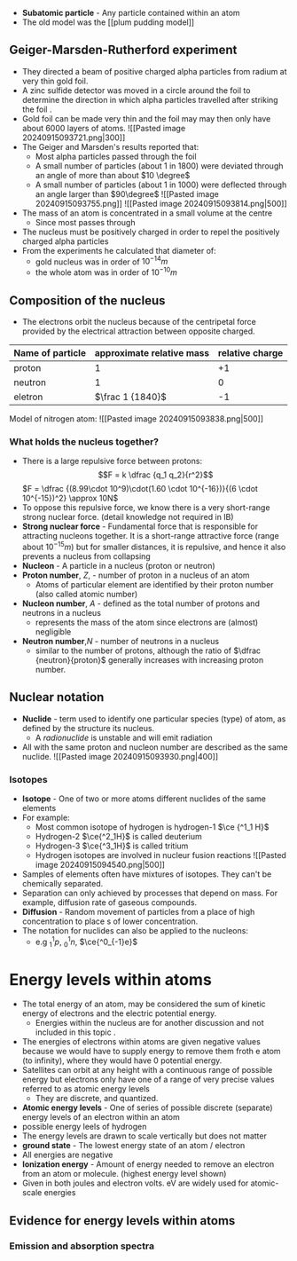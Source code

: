 - **Subatomic particle** - Any particle contained within an atom
- The old model was the [[plum pudding model]]
## Geiger-Marsden-Rutherford experiment 
- They directed a beam of positive charged alpha particles from radium at very thin gold foil. 
- A zinc sulfide detector was moved in a circle around the foil to determine the direction in which alpha particles travelled after striking the foil . 
- Gold foil can be made very thin and the foil may may then only have about 6000 layers of atoms. 
![[Pasted image 20240915093721.png|300]]
- The Geiger and Marsden's results reported that:
	- Most alpha particles passed through the foil
	- A small number of particles (about 1 in 1800) were deviated through an angle of more than about $10 \degree$
	- A small number of particles (about 1 in 1000) were deflected through an angle larger than $90\degree$
![[Pasted image 20240915093755.png]]
![[Pasted image 20240915093814.png|500]]
- The mass of an atom is concentrated in a small volume at the centre
	- Since most passes through
- The nucleus must be positively charged in order to repel the positively charged alpha particles 
- From the experiments he calculated that diameter of:
	- gold nucleus was in order of $10^{-14}m$
	- the whole atom was in order of $10^{-10}m$
## Composition of the nucleus
- The electrons orbit the nucleus because of the centripetal force provided by the electrical attraction between opposite charged. 

| Name of particle | approximate relative mass | relative charge |
| ---------------- | ------------------------- | --------------- |
| proton           | 1                         | +1              |
| neutron          | 1                         | 0               |
| eletron          | $\frac 1 {1840}$          | -1              |
Model of nitrogen atom:
![[Pasted image 20240915093838.png|500]]

### What holds the nucleus together? 
- There is a large repulsive force between protons:
$$F = k \dfrac {q_1 q_2}{r^2}$$
$F = \dfrac {(8.99\cdot 10^9)\cdot(1.60 \cdot 10^{-16})}{(6 \cdot 10^{-15})^2} \approx 10N$
- To oppose this repulsive force, we know there is a very short-range strong nuclear force. (detail knowledge not required in IB) 
- **Strong nuclear force** - Fundamental force that is responsible for attracting nucleons together. It is a short-range attractive force (range about $10^{-15}m$) but for smaller distances, it is repulsive, and hence it also prevents a nucleus from collapsing
- **Nucleon** - A particle in a nucleus (proton or neutron)
- **Proton number**, $Z$, - number of proton in a nucleus of an atom 
	- Atoms of particular element are identified by their proton number (also called atomic number)
- **Nucleon number**, $A$ - defined as the total number of protons and neutrons in a nucleus
	- represents the mass of the atom since electrons are (almost) negligible
- **Neutron number**,$N$ - number of neutrons in a nucleus
	- similar to the number of protons, although the ratio of $\dfrac {neutron}{proton}$ generally increases with increasing proton number. 
## Nuclear notation
- **Nuclide** - term used to identify one particular species (type) of atom, as defined by the structure its nucleus. 
	- A *radionuclide* is unstable and will emit radiation
- All with the same proton and nucleon number are described as the same nuclide.
![[Pasted image 20240915093930.png|400]]
### Isotopes
- **Isotope** - One of two or more atoms different nuclides of the same elements 
- For example:
	- Most common isotope of hydrogen is hydrogen-1 $\ce {^1_1 H}$
	- Hydrogen-2 $\ce{^2_1H}$ is called deuterium
	- Hydrogen-3 $\ce{^3_1H}$ is called tritium
	- Hydrogen isotopes are involved in nucleur fusion reactions
![[Pasted image 20240915094540.png|500]]
- Samples of elements often have mixtures of isotopes. They can't be chemically separated. 
- Separation can only achieved by processes that depend on mass. For example, diffusion rate of gaseous compounds. 
- **Diffusion** - Random movement of particles from a place of high concentration to place s of lower concentration. 
- The notation for nuclides can also be applied to the nucleons:
	- e.g $^1_1p$, $^1_0n$, $\ce{^0_{-1}e}$
# Energy levels within atoms
- The total energy of an atom, may be considered the sum of kinetic energy of electrons and the electric potential energy. 
	- Energies within the nucleus are for another discussion and not included in this topic . 
- The energies of electrons within atoms are given negative values because we would have to supply energy to remove them froth e atom (to infinity), where they would have 0 potential energy. 
- Satellites can orbit at any height with a continuous range of possible energy but electrons only have one of a range of very precise values referred to as atomic energy levels
	- They are discrete, and quantized.
- **Atomic energy levels** - One of series of possible discrete (separate) energy levels of an electron within an atom
- possible energy leels of hydrogen
- The energy levels are drawn to scale vertically but does not matter
- **ground state** - The lowest energy state of an atom / electron
- All energies are negative
- **Ionization energy** - Amount of energy needed to remove an electron from an atom or molecule. (highest energy level shown)
- Given in both joules and electron volts. eV are widely used for atomic-scale energies
## Evidence for energy levels within atoms
### Emission and absorption spectra
